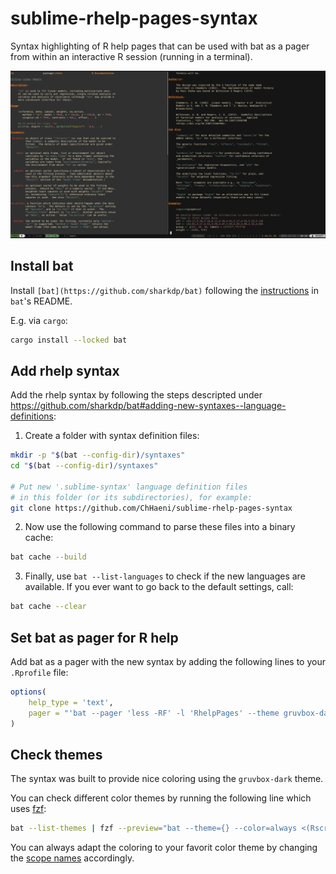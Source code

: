 # sublime-rhelp-pages-syntax
Syntax highlighting of R help pages that can be used with bat as a pager from within an interactive R session (running in a terminal).

![screenshot of ?lm](./lm-help.png)

## Install bat
Install `[bat](https://github.com/sharkdp/bat)` following the [instructions](https://github.com/sharkdp/bat#installation) in `bat`'s README.

E.g. via `cargo`:

```bash
cargo install --locked bat
```

## Add rhelp syntax
Add the rhelp syntax by following the steps descripted under https://github.com/sharkdp/bat#adding-new-syntaxes--language-definitions:

1. Create a folder with syntax definition files:

```bash
mkdir -p "$(bat --config-dir)/syntaxes"
cd "$(bat --config-dir)/syntaxes"

# Put new '.sublime-syntax' language definition files
# in this folder (or its subdirectories), for example:
git clone https://github.com/ChHaeni/sublime-rhelp-pages-syntax
```

2. Now use the following command to parse these files into a binary cache:

```bash
bat cache --build
```

3. Finally, use `bat --list-languages` to check if the new languages are available.
If you ever want to go back to the default settings, call:

```bash
bat cache --clear
```

## Set bat as pager for R help
Add bat as a pager with the new syntax by adding the following lines to your `.Rprofile` file:

```r
options(
    help_type = 'text',
    pager = "'bat --pager 'less -RF' -l 'RhelpPages' --theme gruvbox-dark --style plain'"
)
```

## Check themes
The syntax was built to provide nice coloring using the `gruvbox-dark` theme.

You can check different color themes by running the following line which uses [fzf](https://github.com/junegunn/fzf):

```bash
bat --list-themes | fzf --preview="bat --theme={} --color=always <(Rscript -e '?lm')"
```

You can always adapt the coloring to your favorit color theme by changing the [scope names](https://www.sublimetext.com/docs/scope_naming.html#alphabetical-reference) accordingly.
